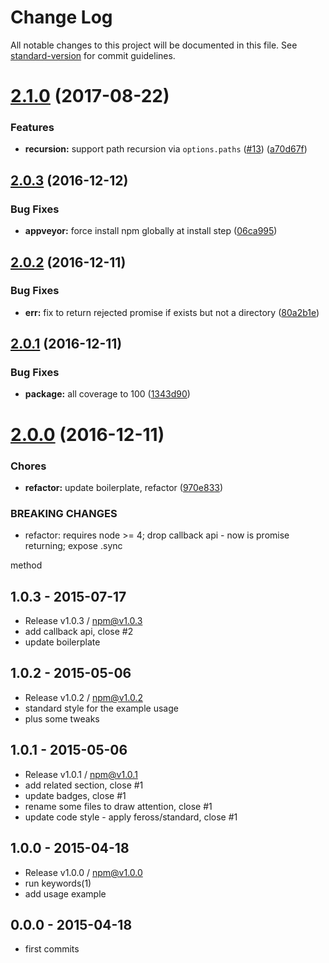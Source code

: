 # Change Log

All notable changes to this project will be documented in this file. See [standard-version](https://github.com/conventional-changelog/standard-version) for commit guidelines.

<a name="2.1.0"></a>
# [2.1.0](https://github.com/tunnckoCore/get-installed-path/compare/v2.0.3...v2.1.0) (2017-08-22)


### Features

* **recursion:** support path recursion via `options.paths` ([#13](https://github.com/tunnckoCore/get-installed-path/issues/13)) ([a70d67f](https://github.com/tunnckoCore/get-installed-path/commit/a70d67f))



<a name="2.0.3"></a>
## [2.0.3](https://github.com/tunnckocore/get-installed-path/compare/v2.0.2...v2.0.3) (2016-12-12)


### Bug Fixes

* **appveyor:** force install npm globally at install step ([06ca995](https://github.com/tunnckocore/get-installed-path/commit/06ca995))



<a name="2.0.2"></a>
## [2.0.2](https://github.com/tunnckocore/get-installed-path/compare/v2.0.1...v2.0.2) (2016-12-11)


### Bug Fixes

* **err:** fix to return rejected promise if exists but not a directory ([80a2b1e](https://github.com/tunnckocore/get-installed-path/commit/80a2b1e))



<a name="2.0.1"></a>
## [2.0.1](https://github.com/tunnckocore/get-installed-path/compare/v2.0.0...v2.0.1) (2016-12-11)


### Bug Fixes

* **package:** all coverage to 100 ([1343d90](https://github.com/tunnckocore/get-installed-path/commit/1343d90))



<a name="2.0.0"></a>
# [2.0.0](https://github.com/tunnckocore/get-installed-path/compare/v1.0.3...v2.0.0) (2016-12-11)


### Chores

* **refactor:** update boilerplate, refactor ([970e833](https://github.com/tunnckocore/get-installed-path/commit/970e833))


### BREAKING CHANGES

* refactor: requires node >= 4; drop callback api - now is promise returning; expose .sync

method





## 1.0.3 - 2015-07-17
- Release v1.0.3 / npm@v1.0.3
- add callback api, close #2
- update boilerplate

## 1.0.2 - 2015-05-06
- Release v1.0.2 / npm@v1.0.2
- standard style for the example usage
- plus some tweaks

## 1.0.1 - 2015-05-06
- Release v1.0.1 / npm@v1.0.1
- add related section, close #1
- update badges, close #1
- rename some files to draw attention, close #1
- update code style - apply feross/standard, close #1

## 1.0.0 - 2015-04-18
- Release v1.0.0 / npm@v1.0.0
- run keywords(1)
- add usage example

## 0.0.0 - 2015-04-18
- first commits